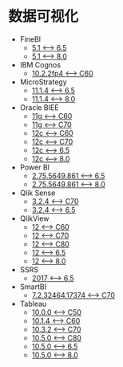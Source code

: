 <!-- ignore -->

# 数据可视化

* FineBI
  * [5.1 <--> 6.5](FineBI_5.1.md)
  * [5.1 <--> 8.0](FineBI_5.1.md)
* IBM Cognos
  * [10.2.2fp4 <--> C60](IBM_Cognos.md)
* MicroStrategy
  * [11.1.4 <--> 6.5](MicroStrategy_11.1.4.md)
  * [11.1.4 <--> 8.0](MicroStrategy_11.1.4.md)
* Oracle BIEE
  * [11g <--> C60](Oracle_BIEE.md)
  * [11g <--> C70](Oracle_BIEE.md)
  * [12c <--> C60](Oracle_BIEE.md)
  * [12c <--> C70](Oracle_BIEE.md)
  * [12c <--> 6.5](Oracle_BIEE.md)
  * [12c <--> 8.0](Oracle_BIEE.md)
* Power BI
  * [2.75.5649.861 <--> 6.5](PowerBI_2.75.5649.861.md)
  * [2.75.5649.861 <--> 8.0](PowerBI_2.75.5649.861.md)
* Qlik Sense
  * [3.2.4 <--> C70](QlikSense.md)
  * [3.2.4 <--> 6.5](QlikSense.md)
* QlikView
  * [12 <--> C60](QlikView.md)
  * [12 <--> C70](QlikView.md)
  * [12 <--> C80](QlikView.md)
  * [12 <--> 6.5](QlikView.md)
  * [12 <--> 8.0](QlikView.md)
* SSRS
  * [2017 <--> 6.5](SSRS.md)
* SmartBI
  * [7.2.32464.17374 <--> C70](SmartBI.md)
* Tableau
  * [10.0.0 <--> C50](Tableau.md)
  * [10.1.4 <--> C60](Tableau.md)
  * [10.3.2 <--> C70](Tableau.md)
  * [10.5.0 <--> C80](Tableau.md)
  * [10.5.0 <--> 6.5](Tableau.md)
  * [10.5.0 <--> 8.0](Tableau.md)
